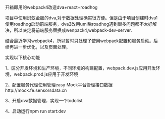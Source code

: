 开箱即用的webpack4改造dva+react+roadhog

项目中使用蚂蚁金服的dva,对于数据处理确实很方便。但是由于项目创建时dva1使用roadhog启动前端服务，dva2改用umi后roadhog遇到很多问题都不太好解决，所以决定将前端服务替换成wenpack4,webpack-dev-server.

结合最近学习webpack4，所以暂时只处理了使用webpack配置和服务启动。后续再进一步优化，以及页面处理。

实现以下核心功能

 1、区分开发环境和生产环境，不同环境的构建配置，webpack.dev.js应用开发环境，webpack.prod.js应用于开发环境
 
 2、配置服务代理使用管理easy Mock平台管理接口数据http://mock.fe.sensorsdata.cn

 3、开启dva数据管理，实现一个todolist
 
 4、启动运行npm run start:dev
 


